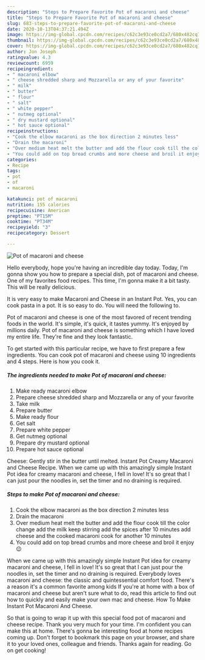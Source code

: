 ```yaml
---
description: "Steps to Prepare Favorite Pot of macaroni and cheese"
title: "Steps to Prepare Favorite Pot of macaroni and cheese"
slug: 683-steps-to-prepare-favorite-pot-of-macaroni-and-cheese
date: 2020-10-13T04:37:21.494Z
image: https://img-global.cpcdn.com/recipes/c62c3e93ce0cd2a7/680x482cq70/pot-of-macaroni-and-cheese-recipe-main-photo.jpg
thumbnail: https://img-global.cpcdn.com/recipes/c62c3e93ce0cd2a7/680x482cq70/pot-of-macaroni-and-cheese-recipe-main-photo.jpg
cover: https://img-global.cpcdn.com/recipes/c62c3e93ce0cd2a7/680x482cq70/pot-of-macaroni-and-cheese-recipe-main-photo.jpg
author: Jon Joseph
ratingvalue: 4.3
reviewcount: 6959
recipeingredient:
- " macaroni elbow"
- " cheese shredded sharp and Mozzarella or any of your favorite"
- " milk"
- " butter"
- " flour"
- " salt"
- " white pepper"
- " nutmeg optional"
- " dry mustard optional"
- " hot sauce optional"
recipeinstructions:
- "Cook the elbow macaroni as the box direction 2 minutes less"
- "Drain the macaroni"
- "Over medium heat melt the butter and add the flour cook till the color change add the milk keep stirring add the spices after 10 minutes add cheese and the cooked macaroni cook for another 10 minutes"
- "You could add on top bread crumbs and more cheese and broil it enjoy 😉"
categories:
- Recipe
tags:
- pot
- of
- macaroni

katakunci: pot of macaroni 
nutrition: 155 calories
recipecuisine: American
preptime: "PT15M"
cooktime: "PT34M"
recipeyield: "3"
recipecategory: Dessert

---
```



![Pot of macaroni and cheese](https://img-global.cpcdn.com/recipes/c62c3e93ce0cd2a7/680x482cq70/pot-of-macaroni-and-cheese-recipe-main-photo.jpg)

Hello everybody, hope you're having an incredible day today. Today, I'm gonna show you how to prepare a special dish, pot of macaroni and cheese. One of my favorites food recipes. This time, I'm gonna make it a bit tasty. This will be really delicious.

It is very easy to make Macaroni and Cheese in an Instant Pot. Yes, you can cook pasta in a pot. It is so easy to do. You will need the following to.

Pot of macaroni and cheese is one of the most favored of recent trending foods in the world. It's simple, it's quick, it tastes yummy. It's enjoyed by millions daily. Pot of macaroni and cheese is something which I have loved my entire life. They're fine and they look fantastic.


To get started with this particular recipe, we have to first prepare a few ingredients. You can cook pot of macaroni and cheese using 10 ingredients and 4 steps. Here is how you cook it.

<!--inarticleads1-->

##### The ingredients needed to make Pot of macaroni and cheese:

1. Make ready  macaroni elbow
1. Prepare  cheese shredded sharp and Mozzarella or any of your favorite
1. Take  milk
1. Prepare  butter
1. Make ready  flour
1. Get  salt
1. Prepare  white pepper
1. Get  nutmeg optional
1. Prepare  dry mustard optional
1. Prepare  hot sauce optional


Cheese: Gently stir in the butter until melted. Instant Pot Creamy Macaroni and Cheese Recipe. When we came up with this amazingly simple Instant Pot idea for creamy macaroni and cheese, I fell in love! It&#39;s so great that I can just pour the noodles in, set the timer and no draining is required. 

<!--inarticleads2-->

##### Steps to make Pot of macaroni and cheese:

1. Cook the elbow macaroni as the box direction 2 minutes less
1. Drain the macaroni
1. Over medium heat melt the butter and add the flour cook till the color change add the milk keep stirring add the spices after 10 minutes add cheese and the cooked macaroni cook for another 10 minutes
1. You could add on top bread crumbs and more cheese and broil it enjoy 😉


When we came up with this amazingly simple Instant Pot idea for creamy macaroni and cheese, I fell in love! It&#39;s so great that I can just pour the noodles in, set the timer and no draining is required. Everybody loves macaroni and cheese: the classic and quintessential comfort food. There&#39;s a reason it&#39;s a common favorite among kids If you&#39;re at home with a box of macaroni and cheese but aren&#39;t sure what to do, read this article to find out how to quickly and easily make your own mac and cheese. How To Make Instant Pot Macaroni And Cheese. 

So that is going to wrap it up with this special food pot of macaroni and cheese recipe. Thank you very much for your time. I'm confident you can make this at home. There's gonna be interesting food at home recipes coming up. Don't forget to bookmark this page on your browser, and share it to your loved ones, colleague and friends. Thanks again for reading. Go on get cooking!
